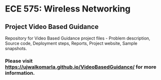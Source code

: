 # ECE 575: Wireless Networking
## Project Video Based Guidance
Repository for Video Based Guidance project files - Problem description, Source code, Deployment steps, Reports, Project website, Sample snapshots. 

### Please visit https://ujwalkomarla.github.io/VideoBasedGuidance/ for more information.
